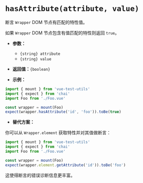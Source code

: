 # `hasAttribute(attribute, value)`

断言 `Wrapper` DOM 节点有匹配的特性值。

如果 `Wrapper` DOM 节点包含有值匹配的特性则返回 `true`。

- **参数：**
  - `{string} attribute`
  - `{string} value`

- **返回值：**`{boolean}`

- **示例：**

```js
import { mount } from 'vue-test-utils'
import { expect } from 'chai'
import Foo from './Foo.vue'

const wrapper = mount(Foo)
expect(wrapper.hasAttribute('id', 'foo')).toBe(true)
```

- **替代方案：**

你可以从 `Wrapper.element` 获取特性并对其值做断言：

```js
import { mount } from 'vue-test-utils'
import { expect } from 'chai'
import Foo from './Foo.vue'

const wrapper = mount(Foo)
expect(wrapper.element.getAttribute('id')).toBe('foo')
```

这使得断言的错误诊断信息更丰富。

